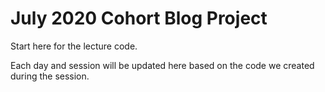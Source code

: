 # July 2020 Cohort Blog Project

Start here for the lecture code.

Each day and session will be updated here based on the code we created during the session.
